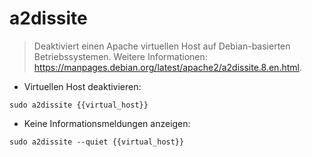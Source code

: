 # a2dissite

> Deaktiviert einen Apache virtuellen Host auf Debian-basierten Betriebssystemen.
> Weitere Informationen: <https://manpages.debian.org/latest/apache2/a2dissite.8.en.html>.

- Virtuellen Host deaktivieren:

`sudo a2dissite {{virtual_host}}`

- Keine Informationsmeldungen anzeigen:

`sudo a2dissite --quiet {{virtual_host}}`
